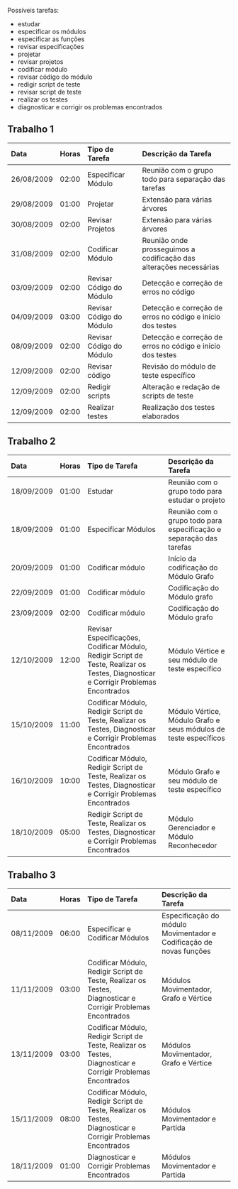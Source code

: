 Possíveis tarefas:
  * estudar
  * especificar os módulos
  * especificar as funções
  * revisar especificações
  * projetar
  * revisar projetos
  * codificar módulo
  * revisar código do módulo
  * redigir script de teste
  * revisar script de teste
  * realizar os testes
  * diagnosticar e corrigir os problemas encontrados

## Trabalho 1 ##

| **Data** | **Horas** | **Tipo de Tarefa** | **Descrição da Tarefa** |
|:---------|:----------|:-------------------|:--------------------------|
|26/08/2009|02:00|Especificar Módulo|Reunião com o grupo todo para separação das tarefas|
|29/08/2009|01:00|Projetar|Extensão para várias árvores|
|30/08/2009|02:00|Revisar Projetos|Extensão para várias árvores|
|31/08/2009|02:00|Codificar Módulo|Reunião onde prosseguimos a codificação das alterações necessárias|
|03/09/2009|02:00|Revisar Código do Módulo|Detecção e correção de erros no código|
|04/09/2009|03:00|Revisar Código do Módulo|Detecção e correção de erros no código e início dos testes|
|08/09/2009|02:00|Revisar Código do Módulo|Detecção e correção de erros no código e início dos testes|
|12/09/2009|02:00|Revisar código|Revisão do módulo de teste específico|
|12/09/2009|02:00|Redigir scripts|Alteração e redação de scripts de teste|
|12/09/2009|02:00|Realizar testes|Realização dos testes elaborados|

## Trabalho 2 ##

| **Data** | **Horas** | **Tipo de Tarefa** | **Descrição da Tarefa** |
|:---------|:----------|:-------------------|:--------------------------|
|18/09/2009|01:00|Estudar|Reunião com o grupo todo para estudar o projeto|
|18/09/2009|01:00|Especificar Módulos|Reunião com o grupo todo para especificação e separação das tarefas |
|20/09/2009|01:00|Codificar módulo|Início da codificação do Módulo Grafo|
|22/09/2009|01:00|Codificar módulo|Codificação do Módulo grafo|
|23/09/2009|02:00|Codificar módulo|Codificação do Módulo grafo|
|12/10/2009|12:00|Revisar Especificações, Codificar Módulo, Redigir Script de Teste, Realizar os Testes, Diagnosticar e Corrigir Problemas Encontrados|Módulo Vértice e seu módulo de teste específico|
|15/10/2009|11:00|Codificar Módulo, Redigir Script de Teste, Realizar os Testes, Diagnosticar e Corrigir Problemas Encontrados|Módulo Vértice, Módulo Grafo e seus módulos de teste específicos|
|16/10/2009|10:00|Codificar Módulo, Redigir Script de Teste, Realizar os Testes, Diagnosticar e Corrigir Problemas Encontrados|Módulo Grafo e seu módulo de teste específico|
|18/10/2009|05:00|Redigir Script de Teste, Realizar os Testes, Diagnosticar e Corrigir Problemas Encontrados|Módulo Gerenciador e Módulo Reconhecedor|

## Trabalho 3 ##

| **Data** | **Horas** | **Tipo de Tarefa** | **Descrição da Tarefa** |
|:---------|:----------|:-------------------|:--------------------------|
|08/11/2009|06:00|Especificar e Codificar Módulos|Especificação do módulo Movimentador e Codificação de novas funções|
|11/11/2009|03:00|Codificar Módulo, Redigir Script de Teste, Realizar os Testes, Diagnosticar e Corrigir Problemas Encontrados|Módulos Movimentador, Grafo e Vértice |
|13/11/2009|03:00|Codificar Módulo, Redigir Script de Teste, Realizar os Testes, Diagnosticar e Corrigir Problemas Encontrados|Módulos Movimentador, Grafo e Vértice |
|15/11/2009|08:00|Codificar Módulo, Redigir Script de Teste, Realizar os Testes, Diagnosticar e Corrigir Problemas Encontrados|Módulos Movimentador e Partida |
|18/11/2009|01:00| Diagnosticar e Corrigir Problemas Encontrados|Módulos Movimentador e Partida |